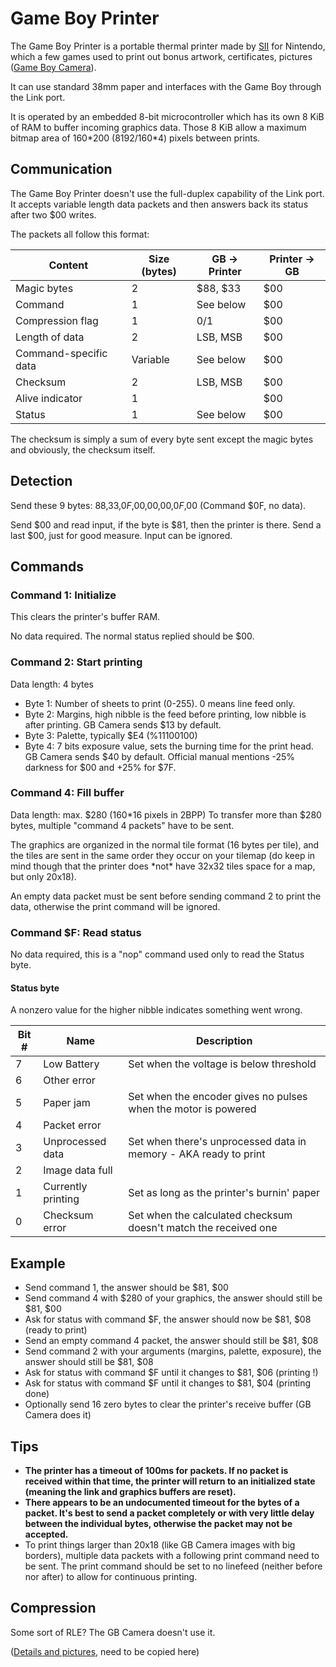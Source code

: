 # Game Boy Printer

The Game Boy Printer is a portable thermal printer made by
[SII](https://www.sii.co.jp) for Nintendo, which a few games used to
print out bonus artwork, certificates, pictures ([Game Boy
Camera](<#Game Boy Camera>)).

It can use standard 38mm paper and interfaces with the Game Boy through
the Link port.

It is operated by an embedded 8-bit microcontroller which has its own
8 KiB of RAM to buffer incoming graphics data. Those 8 KiB allow a maximum
bitmap area of 160\*200 (8192/160\*4) pixels between prints.

## Communication

The Game Boy Printer doesn't use the full-duplex capability of the Link
port. It accepts variable length data packets and then answers back its
status after two $00 writes.

The packets all follow this format:

Content               | Size (bytes) | GB -> Printer | Printer -> GB |
----------------------|--------------|---------------|---------------|
Magic bytes           | 2            | $88, $33      | $00           |
Command               | 1            | See below     | $00           |
 Compression flag     | 1            | 0/1           | $00           |
Length of data        | 2            | LSB, MSB      | $00           |
Command-specific data | Variable     | See below     | $00           |
Checksum              | 2            | LSB, MSB      | $00           |
Alive indicator       | 1            |               | $00           |
Status                | 1            | See below     | $00           |

The checksum is simply a sum of every byte sent except the magic bytes
and obviously, the checksum itself.

## Detection

Send these 9 bytes: $88,$33,$0F,$00,$00,$00,$0F,$00 (Command
$0F, no data).

Send $00 and read input, if the byte is $81, then the printer is
there. Send a last $00, just for good measure. Input can be ignored.

## Commands

### Command 1: Initialize

This clears the printer's buffer RAM.

No data required. The normal status replied should be $00.

### Command 2: Start printing

Data length: 4 bytes

-   Byte 1: Number of sheets to print (0-255). 0 means line feed only.
-   Byte 2: Margins, high nibble is the feed before printing, low nibble
    is after printing. GB Camera sends $13 by default.
-   Byte 3: Palette, typically $E4 (%11100100)
-   Byte 4: 7 bits exposure value, sets the burning time for the print
    head. GB Camera sends $40 by default. Official manual mentions -25%
    darkness for $00 and +25% for $7F.

### Command 4: Fill buffer

Data length: max. $280 (160\*16 pixels in 2BPP) To transfer more than
$280 bytes, multiple \"command 4 packets\" have to be sent.

The graphics are organized in the normal tile format (16 bytes per
tile), and the tiles are sent in the same order they occur on your
tilemap (do keep in mind though that the printer does \*not\* have 32x32
tiles space for a map, but only 20x18).

An empty data packet must be sent before sending command 2 to print the
data, otherwise the print command will be ignored.

### Command $F: Read status

No data required, this is a \"nop\" command used only to read the Status
byte.

#### Status byte

A nonzero value for the higher nibble indicates something went wrong.

Bit \# | Name                | Description
-------|---------------------|---------------
   7   | Low Battery         | Set when the voltage is below threshold
   6   | Other error         |
   5   | Paper jam           | Set when the encoder gives no pulses when the motor is powered
   4   | Packet error        |
   3   | Unprocessed data    | Set when there's unprocessed data in memory - AKA ready to print
   2   | Image data full     |
   1   | Currently printing  | Set as long as the printer's burnin' paper
   0   | Checksum error      | Set when the calculated checksum doesn't match the received one

## Example

- Send command 1, the answer should be $81, $00
- Send command 4 with $280 of your graphics, the answer should still
  be $81, $00
- Ask for status with command $F, the answer should now be $81, $08
  (ready to print)
- Send an empty command 4 packet, the answer should still be $81,
  $08
- Send command 2 with your arguments (margins, palette, exposure), the
  answer should still be $81, $08
- Ask for status with command $F until it changes to $81, $06
  (printing !)
- Ask for status with command $F until it changes to $81, $04
  (printing done)
- Optionally send 16 zero bytes to clear the printer's receive buffer
  (GB Camera does it)

## Tips

- **The printer has a timeout of 100ms for packets. If no packet is
  received within that time, the printer will return to an initialized
  state (meaning the link and graphics buffers are reset).**
- **There appears to be an undocumented timeout for the bytes of a
  packet. It's best to send a packet completely or with very little
  delay between the individual bytes, otherwise the packet may not be
  accepted.**
- To print things larger than 20x18 (like GB Camera images with big
  borders), multiple data packets with a following print command need
  to be sent. The print command should be set to no linefeed (neither
  before nor after) to allow for continuous printing.

## Compression

Some sort of RLE? The GB Camera doesn't use it.

([Details and pictures](http://furrtek.free.fr/?a=gbprinter&i=2), need
to be copied here)

